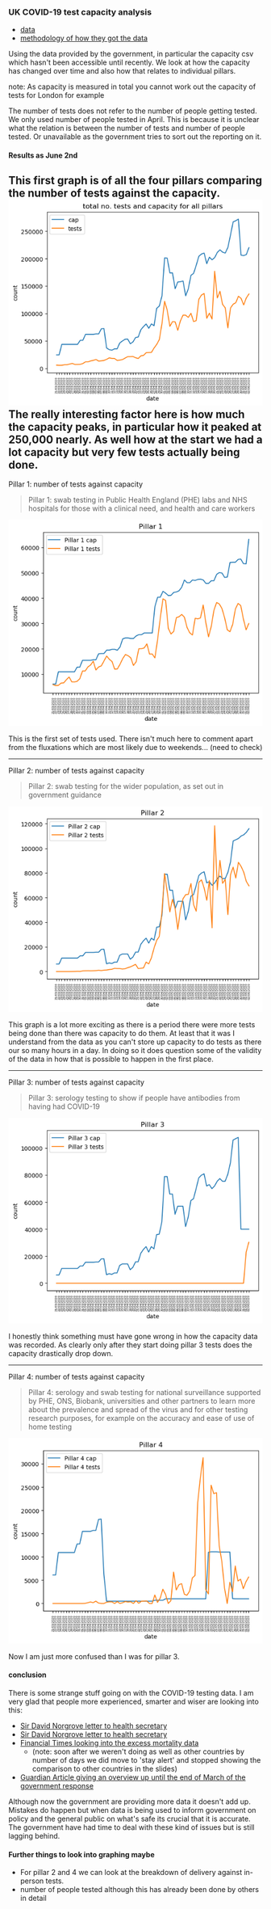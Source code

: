 ### UK COVID-19 test capacity analysis

- [data](https://www.gov.uk/government/publications/coronavirus-covid-19-testing-data-methodology/covid-19-testing-data-methodology-note)
- [methodology of how they got the data](https://www.gov.uk/guidance/coronavirus-covid-19-information-for-the-public)

Using the data provided by the government, in particular the capacity csv which hasn't been accessible until recently. We look at how the capacity has changed over time and also how that relates to individual pillars.

note: As capacity is measured in total you cannot work out the capacity of tests for London for example

The number of tests does not refer to the number of people getting tested. We only used number of people tested in April. This is because it is unclear what the relation is between the number of tests and number of people tested. Or unavailable as the government tries to sort out the reporting on it. 

#### Results as June 2nd
This first graph is of all the four pillars comparing the number of tests against the capacity. 
![all capacity](./all_pillars_capacity.png)
The really interesting factor here is how much the capacity peaks, in particular how it peaked at 250,000 nearly. As well how at the start we had a lot capacity but very few tests actually being done.
---

Pillar 1: number of tests against capacity
> Pillar 1: swab testing in Public Health England (PHE) labs and NHS hospitals for those with a clinical need, and health and care workers

![pillar 1](./Pillar1_capacity.png)

This is the first set of tests used. There isn't much here to comment apart from the fluxations which are most likely due to weekends... (need to check)

---
Pillar 2: number of tests against capacity
> Pillar 2: swab testing for the wider population, as set out in government guidance

![pillar 2](./Pillar2_capacity.png)

This graph is a lot more exciting as there is a period there were more tests being done than there was capacity to do them. At least that it was I understand from the data as you can't store up capacity to do tests as there our so many hours in a day. In doing so it does question some of the validity of the data in how that is possible to happen in the first place.

---
Pillar 3: number of tests against capacity
>Pillar 3: serology testing to show if people have antibodies from having had COVID-19

![pillar 3](./Pillar3_capacity.png)

I honestly think something must have gone wrong in how the capacity data was recorded. As clearly only after they start doing pillar 3 tests does the capacity drastically drop down.

---
Pillar 4: number of tests against capacity

> Pillar 4: serology and swab testing for national surveillance supported by PHE, ONS, Biobank, universities and other partners to learn more about the prevalence and spread of the virus and for other testing research purposes, for example on the accuracy and ease of use of home testing

![pillar 4](./Pillar4_capacity.png)

Now I am just more confused than I was for pillar 3.

#### conclusion
There is some strange stuff going on with the COVID-19 testing data. I am very glad that people more experienced, smarter and wiser are looking into this:
- [Sir David Norgrove letter to health secretary](https://www.statisticsauthority.gov.uk/correspondence/sir-david-norgrove-letter-to-matt-hancock-regarding-covid-19-testing/)
- [Sir David Norgrove letter to health secretary](https://www.statisticsauthority.gov.uk/correspondence/sir-david-norgrove-response-to-matt-hancock-regarding-the-governments-covid-19-testing-data/)
- [Financial Times looking into the excess mortality data](https://github.com/Financial-Times/coronavirus-excess-mortality-data)
    - (note: soon after we weren't doing as well as other countries by number of days we did move to 'stay alert' and stopped showing the comparison to other countries in the slides)
- [Guardian Article giving an overview up until the end of March of the government response](https://www.theguardian.com/world/2020/apr/29/revealed-the-inside-story-of-uk-covid-19-coronavirus-crisis)

Although now the government are providing more data it doesn't add up. Mistakes do happen but when data is being used to inform government on policy and the general public on what's safe its crucial that it is accurate. The government have had time to deal with these kind of issues but is still lagging behind.


#### Further things to look into graphing maybe

- For pillar 2 and 4 we can look at the breakdown of delivery against in-person tests.
- number of people tested although this has already been done by others in detail